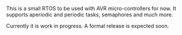 This is a small RTOS to be used with AVR micro-controllers for now. It supports 
aperiodic and periodic tasks, semaphores and much more. 

Currently it is work in progress. A formal release is expected soon.
